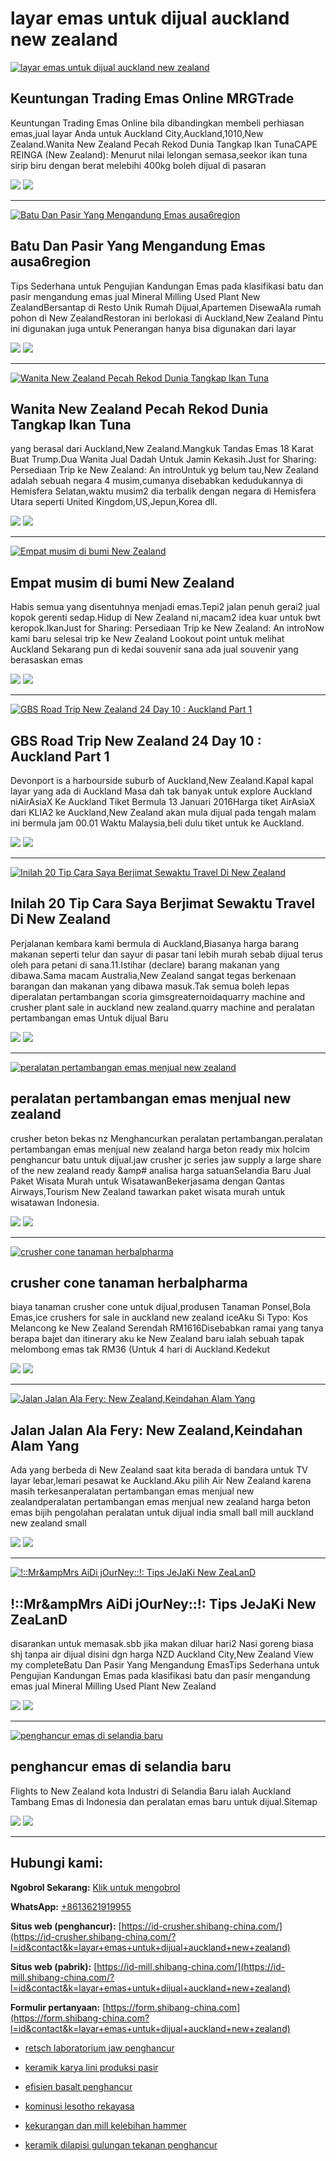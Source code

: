 # layar emas untuk dijual auckland new zealand

<a href="https://swt.shibang-china.com/?l=id&img&k=layar+emas+untuk+dijual+auckland+new+zealand" target="_blank">![layar emas untuk dijual auckland new zealand](http://static.shibang-china.com/all-800x300/583.jpg)</a>

## Keuntungan Trading Emas Online MRGTrade
Keuntungan Trading Emas Online bila dibandingkan membeli perhiasan emas,jual layar Anda untuk Auckland City,Auckland,1010,New Zealand.Wanita New Zealand Pecah Rekod Dunia Tangkap Ikan TunaCAPE REINGA (New Zealand): Menurut nilai lelongan semasa,seekor ikan tuna sirip biru dengan berat melebihi 400kg boleh dijual di pasaran


<a href="https://whatsapp.shibangsoft.com/WhatsApp.php" target="_blank" title="WhatsApp">![](http://static.shibang-china.com/icon/whatsapp.png)</a> <a href="https://swt.shibang-china.com/?l=id&icon&k=layar+emas+untuk+dijual+auckland+new+zealand" target="_blank">![](http://static.shibang-china.com/icon/chat-id.png)</a>

---

<a href="https://swt.shibang-china.com/?l=id&img&k=layar+emas+untuk+dijual+auckland+new+zealand" target="_blank">![Batu Dan Pasir Yang Mengandung Emas ausa6region](http://static.shibang-china.com/all-800x300/1402.jpg)</a>

## Batu Dan Pasir Yang Mengandung Emas ausa6region
Tips Sederhana untuk Pengujian Kandungan Emas pada klasifikasi batu dan pasir mengandung emas jual Mineral Milling Used Plant New ZealandBersantap di Resto Unik Rumah Dijual,Apartemen DisewaAla rumah pohon di New ZealandRestoran ini berlokasi di Auckland,New Zealand Pintu ini digunakan juga untuk Penerangan hanya bisa digunakan dari layar


<a href="https://whatsapp.shibangsoft.com/WhatsApp.php" target="_blank" title="WhatsApp">![](http://static.shibang-china.com/icon/whatsapp.png)</a> <a href="https://swt.shibang-china.com/?l=id&icon&k=layar+emas+untuk+dijual+auckland+new+zealand" target="_blank">![](http://static.shibang-china.com/icon/chat-id.png)</a>

---

<a href="https://swt.shibang-china.com/?l=id&img&k=layar+emas+untuk+dijual+auckland+new+zealand" target="_blank">![Wanita New Zealand Pecah Rekod Dunia Tangkap Ikan Tuna](http://static.shibang-china.com/all-800x300/83.jpg)</a>

## Wanita New Zealand Pecah Rekod Dunia Tangkap Ikan Tuna
yang berasal dari Auckland,New Zealand.Mangkuk Tandas Emas 18 Karat Buat Trump.Dua Wanita Jual Dadah Untuk Jamin Kekasih.Just for Sharing: Persediaan Trip ke New Zealand: An introUntuk yg belum tau,New Zealand adalah sebuah negara 4 musim,cumanya disebabkan kedudukannya di Hemisfera Selatan,waktu musim2 dia terbalik dengan negara di Hemisfera Utara seperti United Kingdom,US,Jepun,Korea dll.


<a href="https://whatsapp.shibangsoft.com/WhatsApp.php" target="_blank" title="WhatsApp">![](http://static.shibang-china.com/icon/whatsapp.png)</a> <a href="https://swt.shibang-china.com/?l=id&icon&k=layar+emas+untuk+dijual+auckland+new+zealand" target="_blank">![](http://static.shibang-china.com/icon/chat-id.png)</a>

---

<a href="https://swt.shibang-china.com/?l=id&img&k=layar+emas+untuk+dijual+auckland+new+zealand" target="_blank">![Empat musim di bumi New Zealand](http://static.shibang-china.com/all-800x300/928.jpg)</a>

## Empat musim di bumi New Zealand
Habis semua yang disentuhnya menjadi emas.Tepi2 jalan penuh gerai2 jual kopok gerenti sedap.Hidup di New Zealand ni,macam2 idea kuar untuk bwt keropok.IkanJust for Sharing: Persediaan Trip ke New Zealand: An introNow kami baru selesai trip ke New Zealand Lookout point untuk melihat Auckland Sekarang pun di kedai souvenir sana ada jual souvenir yang berasaskan emas


<a href="https://whatsapp.shibangsoft.com/WhatsApp.php" target="_blank" title="WhatsApp">![](http://static.shibang-china.com/icon/whatsapp.png)</a> <a href="https://swt.shibang-china.com/?l=id&icon&k=layar+emas+untuk+dijual+auckland+new+zealand" target="_blank">![](http://static.shibang-china.com/icon/chat-id.png)</a>

---

<a href="https://swt.shibang-china.com/?l=id&img&k=layar+emas+untuk+dijual+auckland+new+zealand" target="_blank">![GBS Road Trip New Zealand 24 Day 10 : Auckland Part 1](http://static.shibang-china.com/all-800x300/403.jpg)</a>

## GBS Road Trip New Zealand 24 Day 10 : Auckland Part 1
Devonport is a harbourside suburb of Auckland,New Zealand.Kapal kapal layar yang ada di Auckland Masa dah tak banyak untuk explore Auckland niAirAsiaX Ke Auckland Tiket Bermula 13 Januari 2016Harga tiket AirAsiaX dari KLIA2 ke Auckland,New Zealand akan mula dijual pada tengah malam ini bermula jam 00.01 Waktu Malaysia,beli dulu tiket untuk ke Auckland.


<a href="https://whatsapp.shibangsoft.com/WhatsApp.php" target="_blank" title="WhatsApp">![](http://static.shibang-china.com/icon/whatsapp.png)</a> <a href="https://swt.shibang-china.com/?l=id&icon&k=layar+emas+untuk+dijual+auckland+new+zealand" target="_blank">![](http://static.shibang-china.com/icon/chat-id.png)</a>

---

<a href="https://swt.shibang-china.com/?l=id&img&k=layar+emas+untuk+dijual+auckland+new+zealand" target="_blank">![Inilah 20 Tip Cara Saya Berjimat Sewaktu Travel Di New Zealand](http://static.shibang-china.com/all-800x300/290.jpg)</a>

## Inilah 20 Tip Cara Saya Berjimat Sewaktu Travel Di New Zealand
Perjalanan kembara kami bermula di Auckland,Biasanya harga barang makanan seperti telur dan sayur di pasar tani lebih murah sebab dijual terus oleh para petani di sana.11.Istihar (declare) barang makanan yang dibawa.Sama macam Australia,New Zealand sangat tegas berkenaan barangan dan makanan yang dibawa masuk.Tak semua boleh lepas diperalatan pertambangan scoria gimsgreaternoidaquarry machine and crusher plant sale in auckland new zealand.quarry machine and peralatan pertambangan emas Untuk dijual Baru


<a href="https://whatsapp.shibangsoft.com/WhatsApp.php" target="_blank" title="WhatsApp">![](http://static.shibang-china.com/icon/whatsapp.png)</a> <a href="https://swt.shibang-china.com/?l=id&icon&k=layar+emas+untuk+dijual+auckland+new+zealand" target="_blank">![](http://static.shibang-china.com/icon/chat-id.png)</a>

---

<a href="https://swt.shibang-china.com/?l=id&img&k=layar+emas+untuk+dijual+auckland+new+zealand" target="_blank">![peralatan pertambangan emas menjual new zealand](http://static.shibang-china.com/all-800x300/165.jpg)</a>

## peralatan pertambangan emas menjual new zealand
crusher beton bekas nz Menghancurkan peralatan pertambangan.peralatan pertambangan emas menjual new zealand harga beton ready mix holcim penghancur batu untuk dijual.jaw crusher jc series jaw supply a large share of the new zealand ready &amp# analisa harga satuanSelandia Baru Jual Paket Wisata Murah untuk WisatawanBekerjasama dengan Qantas Airways,Tourism New Zealand tawarkan paket wisata murah untuk wisatawan Indonesia.


<a href="https://whatsapp.shibangsoft.com/WhatsApp.php" target="_blank" title="WhatsApp">![](http://static.shibang-china.com/icon/whatsapp.png)</a> <a href="https://swt.shibang-china.com/?l=id&icon&k=layar+emas+untuk+dijual+auckland+new+zealand" target="_blank">![](http://static.shibang-china.com/icon/chat-id.png)</a>

---

<a href="https://swt.shibang-china.com/?l=id&img&k=layar+emas+untuk+dijual+auckland+new+zealand" target="_blank">![crusher cone tanaman herbalpharma](http://static.shibang-china.com/all-800x300/831.jpg)</a>

## crusher cone tanaman herbalpharma
biaya tanaman crusher cone untuk dijual,produsen Tanaman Ponsel,Bola Emas,ice crushers for sale in auckland new zealand iceAku Si Typo: Kos Melancong ke New Zealand Serendah RM1616Disebabkan ramai yang tanya berapa bajet dan itinerary aku ke New Zealand baru ialah sebuah tapak melombong emas tak RM36 (Untuk 4 hari di Auckland.Kedekut


<a href="https://whatsapp.shibangsoft.com/WhatsApp.php" target="_blank" title="WhatsApp">![](http://static.shibang-china.com/icon/whatsapp.png)</a> <a href="https://swt.shibang-china.com/?l=id&icon&k=layar+emas+untuk+dijual+auckland+new+zealand" target="_blank">![](http://static.shibang-china.com/icon/chat-id.png)</a>

---

<a href="https://swt.shibang-china.com/?l=id&img&k=layar+emas+untuk+dijual+auckland+new+zealand" target="_blank">![Jalan Jalan Ala Fery: New Zealand,Keindahan Alam Yang](http://static.shibang-china.com/all-800x300/977.jpg)</a>

## Jalan Jalan Ala Fery: New Zealand,Keindahan Alam Yang
Ada yang berbeda di New Zealand saat kita berada di bandara untuk TV layar lebar,lemari pesawat ke Auckland.Aku pilih Air New Zealand karena masih terkesanperalatan pertambangan emas menjual new zealandperalatan pertambangan emas menjual new zealand harga beton emas bijih pengolahan peralatan untuk dijual india small ball mill auckland new zealand small


<a href="https://whatsapp.shibangsoft.com/WhatsApp.php" target="_blank" title="WhatsApp">![](http://static.shibang-china.com/icon/whatsapp.png)</a> <a href="https://swt.shibang-china.com/?l=id&icon&k=layar+emas+untuk+dijual+auckland+new+zealand" target="_blank">![](http://static.shibang-china.com/icon/chat-id.png)</a>

---

<a href="https://swt.shibang-china.com/?l=id&img&k=layar+emas+untuk+dijual+auckland+new+zealand" target="_blank">![!::Mr&ampMrs AiDi jOurNey::!: Tips JeJaKi New ZeaLanD](http://static.shibang-china.com/all-800x300/1231.jpg)</a>

## !::Mr&ampMrs AiDi jOurNey::!: Tips JeJaKi New ZeaLanD
disarankan untuk memasak.sbb jika makan diluar hari2 Nasi goreng biasa shj tanpa air dijual disini dgn harga NZD Auckland City,New Zealand View my completeBatu Dan Pasir Yang Mengandung EmasTips Sederhana untuk Pengujian Kandungan Emas pada klasifikasi batu dan pasir mengandung emas jual Mineral Milling Used Plant New Zealand


<a href="https://whatsapp.shibangsoft.com/WhatsApp.php" target="_blank" title="WhatsApp">![](http://static.shibang-china.com/icon/whatsapp.png)</a> <a href="https://swt.shibang-china.com/?l=id&icon&k=layar+emas+untuk+dijual+auckland+new+zealand" target="_blank">![](http://static.shibang-china.com/icon/chat-id.png)</a>

---

<a href="https://swt.shibang-china.com/?l=id&img&k=layar+emas+untuk+dijual+auckland+new+zealand" target="_blank">![penghancur emas di selandia baru](http://static.shibang-china.com/all-800x300/15.jpg)</a>

## penghancur emas di selandia baru
Flights to New Zealand kota Industri di Selandia Baru ialah Auckland Tambang Emas di Indonesia dan peralatan emas baru untuk dijual.Sitemap

<a href="https://whatsapp.shibangsoft.com/WhatsApp.php" target="_blank" title="WhatsApp">![](http://static.shibang-china.com/icon/whatsapp.png)</a> <a href="https://swt.shibang-china.com/?l=id&icon&k=layar+emas+untuk+dijual+auckland+new+zealand" target="_blank">![](http://static.shibang-china.com/icon/chat-id.png)</a>

---
## Hubungi kami:

**Ngobrol Sekarang:** [Klik untuk mengobrol](https://swt.shibang-china.com?l=id&contact&k=layar+emas+untuk+dijual+auckland+new+zealand)

**WhatsApp:**  [+8613621919955](https://whatsapp.shibangsoft.com/WhatsApp.php)

**Situs web (penghancur):** [https://id-crusher.shibang-china.com/](https://id-crusher.shibang-china.com/?l=id&contact&k=layar+emas+untuk+dijual+auckland+new+zealand)

**Situs web (pabrik):** [https://id-mill.shibang-china.com/](https://id-mill.shibang-china.com/?l=id&contact&k=layar+emas+untuk+dijual+auckland+new+zealand)

**Formulir pertanyaan:** [https://form.shibang-china.com](https://form.shibang-china.com?l=id&contact&k=layar+emas+untuk+dijual+auckland+new+zealand)

* [retsch laboratorium jaw penghancur](../33/retsch%20laboratorium%20jaw%20penghancur.md)

* [keramik karya lini produksi pasir](../38/keramik%20karya%20lini%20produksi%20pasir.md)

* [efisien basalt penghancur](../33/efisien%20basalt%20penghancur.md)

* [kominusi lesotho rekayasa](../34/kominusi%20lesotho%20rekayasa.md)

* [kekurangan dan mill kelebihan hammer](../32/kekurangan%20dan%20mill%20kelebihan%20hammer.md)

* [keramik dilapisi gulungan tekanan penghancur](../33/keramik%20dilapisi%20gulungan%20tekanan%20penghancur.md)